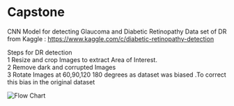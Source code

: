 # Capstone
CNN Model for detecting Glaucoma and Diabetic Retinopathy 
Data set of DR from Kaggle : https://www.kaggle.com/c/diabetic-retinopathy-detection

Steps for DR detection </br>
1 Resize and crop Images to extract Area of Interest.</br>
2 Remove dark and corrupted Images </br>
3 Rotate Images at 60,90,120 180 degrees as dataset was biased .To correct this bias in the original dataset </br>




![Flow Chart](https://github.com/deep-kiran/Capstone/blob/master/Screenshot_20180903-210040-01.jpeg)
